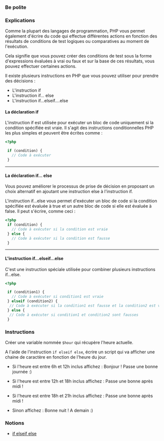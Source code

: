 ### Be polite

### Explications 

Comme la plupart des langages de programmation, PHP vous permet également d'écrire du code qui effectue différentes actions en fonction des résultats de conditions de test logiques ou comparatives au moment de l'exécution.

Cela signifie que vous pouvez créer des conditions de test sous la forme d'expressions évaluées à vrai ou faux et sur la base de ces résultats, vous pouvez effectuer certaines actions.

Il existe plusieurs instructions en PHP que vous pouvez utiliser pour prendre des décisions :

- L'instruction if
- L'instruction if... else
- L'instruction if...elseif....else

#### La déclaration if

L'instruction if est utilisée pour exécuter un bloc de code uniquement si la condition spécifiée est vraie. Il s'agit des instructions conditionnelles PHP les plus simples et peuvent être écrites comme :

```php
<?php

 if (condition) {
   // Code à exécuter 
 }
```

--- 

#### La déclaration if... else

Vous pouvez améliorer le processus de prise de décision en proposant un choix alternatif en ajoutant une instruction else à l'instruction if. 

L'instruction if...else vous permet d'exécuter un bloc de code si la condition spécifiée est évaluée à true et un autre bloc de code si elle est évaluée à false. Il peut s'écrire, comme ceci :

```php
<?php
 if (condition) {
   // Code à exécuter si la condition est vraie
 } else {
   // Code à exécuter si la condition est fausse
 }
```

--- 

#### L'instruction if...elseif...else 

C'est une instruction spéciale utilisée pour combiner plusieurs instructions if...else.

```php
<?php

 if (condition1) {
   // Code à exécuter si condition1 est vraie
 } elseif (condition2) {
  // Code à exécuter si la condition1 est fausse et la condition2 est vraie
 } else {
  // Code à exécuter si condition1 et condition2 sont fausses
 }
```

### Instructions

Créer une variable nommée `$hour` qui récupère l'heure actuelle.

A l'aide de l'instruction `if elseif else`, écrire un script qui va afficher une chaine de caractère en fonction de l'heure du jour.

- Si l'heure est entre 6h et 12h inclus affichez : Bonjour ! Passe une bonne journée :)


- Si l'heure est entre 12h et 18h inclus affichez : Passe une bonne après midi !


- Si l'heure est entre 18h et 21h inclus affichez : Passe une bonne après midi !


- Sinon affichez : Bonne nuit ! A demain :) 

### Notions

- [if elseif else](https://www.php.net/manual/fr/control-structures.elseif.php)
